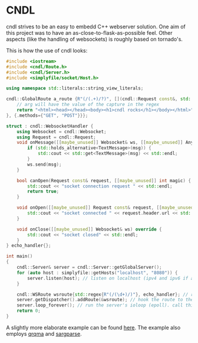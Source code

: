 # CNDL

cndl strives to be an easy to embedd C++ webserver solution.
One aim of this project was to have an as-close-to-flask-as-possible feel.
Other aspects (like the handling of websockets) is roughly based on tornado's.

This is how the use of cndl looks:
~~~C++
#include <iostream>
#include <cndl/Route.h>
#include <cndl/Server.h>
#include <simplyfile/socket/Host.h>

using namespace std::literals::string_view_literals;

cndl::GlobalRoute a_route {R"(/(.+)/?)", [](cndl::Request const&, std::string_view arg) -> cndl::OptResponse {
    // arg will have the value of the capture in the regex
    return "<html><head></head><body><h1>cndl rocks</h1></body></html>"sv;
}, {.methods={"GET", "POST"}}};

struct : cndl::WebsocketHandler {
    using Websocket = cndl::Websocket;
    using Request = cndl::Request;
    void onMessage([[maybe_unused]] Websocket& ws, [[maybe_unused]] AnyMessage msg) override {
        if (std::holds_alternative<TextMessage>(msg)) {
            std::cout << std::get<TextMessage>(msg) << std::endl;
        }
        ws.send(msg);
    }

    bool canOpen(Request const& request, [[maybe_unused]] int magic) {
        std::cout << "socket connection request " << std::endl;
        return true;
    }

    void onOpen([[maybe_unused]] Request const& request, [[maybe_unused]] Websocket& ws, [[maybe_unused]] int magic) {
        std::cout << "socket connected " << request.header.url << std::endl;
    }

    void onClose([[maybe_unused]] Websocket& ws) override {
        std::cout << "socket closed" << std::endl;
    }
} echo_handler{};

int main()
{
    cndl::Server& server = cndl::Server::getGlobalServer();
    for (auto host : simplyfile::getHosts("localhost", "8080")) {
        server.listen(host); // listen on localhost (ipv4 and ipv6 if available)
    }

    cndl::WSRoute wsroute{std::regex{R"(/(\d+)/)"}, echo_handler}; // route requests to /[number]/ to the echo_handler (onConnect will be called with the value of [number])
    server.getDispatcher().addRoute(&wsroute); // hook the route to the server (you can have multiple routes fro a single endpoint) 
    server.loop_forever(); // run the server's ioloop (epoll). call this from as many threads as you like
    return 0;
}
~~~

A slightly more elaborate example can be found [here](https://github.com/nerdmaennchen/cndl/blob/demo/src/demo.cpp).
The example also employs [qrqma](https://github.com/nerdmaennchen/qrqma) and [sargparse](https://github.com/gottliebtfreitag/sargparse).
